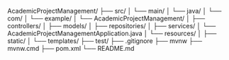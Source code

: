 AcademicProjectManagement/
├── src/
│   └── main/
│       └── java/
│           └── com/
│               └── example/
│                   └── AcademicProjectManagement/
│                       ├── controllers/
│                       ├── models/
│                       ├── repositories/
│                       ├── services/
│                       └── AcademicProjectManagementApplication.java
│   └── resources/
│       ├── static/
│       └── templates/
├── test/
├── .gitignore
├── mvnw
├── mvnw.cmd
├── pom.xml
└── README.md
